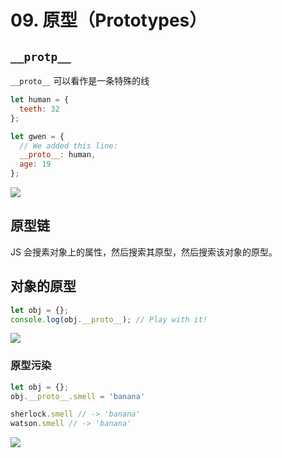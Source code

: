# 09. 原型（Prototypes）

## `__protp__`

`__proto__` 可以看作是一条特殊的线

```js
let human = {
  teeth: 32
};

let gwen = {
  // We added this line:
  __proto__: human,
  age: 19
};
```

![](http://file.wangsijie.top/blog/202202171131078.png)

## 原型链

JS 会搜素对象上的属性，然后搜索其原型，然后搜索该对象的原型。



## 对象的原型

```js
let obj = {};
console.log(obj.__proto__); // Play with it!
```

![](http://file.wangsijie.top/blog/202202171141174.png)

### 原型污染

```js
let obj = {};
obj.__proto__.smell = 'banana'

sherlock.smell // -> 'banana'
watson.smell // -> 'banana'
```

![](http://file.wangsijie.top/blog/202202171154899.png)

